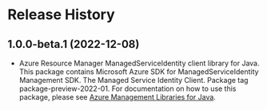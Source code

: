 # Release History

## 1.0.0-beta.1 (2022-12-08)

- Azure Resource Manager ManagedServiceIdentity client library for Java. This package contains Microsoft Azure SDK for ManagedServiceIdentity Management SDK. The Managed Service Identity Client. Package tag package-preview-2022-01. For documentation on how to use this package, please see [Azure Management Libraries for Java](https://aka.ms/azsdk/java/mgmt).
